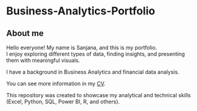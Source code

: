 # Business-Analytics-Portfolio
## About me
Hello everyone! My name is Sanjana, and this is my portfolio.  
I enjoy exploring different types of data, finding insights, and presenting them with meaningful visuals.  

I have a background in Business Analytics and financial data analysis.  

You can see more information in my [CV](link-to-your-cv).  

This repository was created to showcase my analytical and technical skills (Excel, Python, SQL, Power BI, R, and others).  
